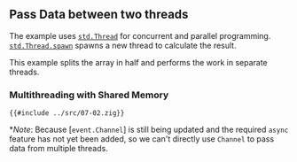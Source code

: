 ## Pass Data between two threads

The example uses [`std.Thread`] for concurrent and parallel programming.
[`std.Thread.spawn`] spawns a new thread to calculate the result.

This example splits the array in half and performs the work in separate threads.

### Multithreading with Shared Memory

```zig
{{#include ../src/07-02.zig}}
```

**Note*: Because [`event.Channel`] is still being updated and the required `async` feature has not yet been added, so we can't directly use `Channel` to pass data from multiple threads.

[`std.thread`]: https://ziglang.org/documentation/0.11.0/std/#A;std:Thread
[`std.thread.spawn`]: https://ziglang.org/documentation/0.11.0/std/#A;std:Thread.spawn